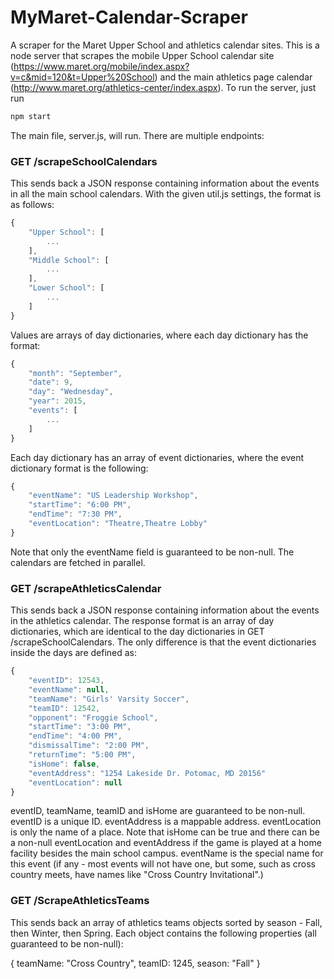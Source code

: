 # MyMaret-Calendar-Scraper
A scraper for the Maret Upper School and athletics calendar sites.
This is a node server that scrapes the mobile Upper School calendar site
(https://www.maret.org/mobile/index.aspx?v=c&mid=120&t=Upper%20School)
and the main athletics page calendar
(http://www.maret.org/athletics-center/index.aspx).
To run the server, just run

```javascript
npm start
```

The main file, server.js, will run.  There are multiple endpoints:
    
### GET /scrapeSchoolCalendars

This sends back a JSON response containing information about the events in
all the main school calendars.  With the given util.js settings, the format
is as follows:

```javascript
{
    "Upper School": [
        ...
    ],
    "Middle School": [
        ...
    ],
    "Lower School": [
        ...
    ]
}
```

Values are arrays of day dictionaries, where each day dictionary has the format:

```javascript
{
    "month": "September",
    "date": 9,
    "day": "Wednesday",
    "year": 2015,
    "events": [
        ...
    ]
}
```

Each day dictionary has an array of event dictionaries, where the event
dictionary format is the following:

```javascript
{
    "eventName": "US Leadership Workshop",
    "startTime": "6:00 PM",
    "endTime": "7:30 PM",
    "eventLocation": "Theatre,Theatre Lobby"
}
```

Note that only the eventName field is guaranteed to be non-null.  The calendars
are fetched in parallel.

### GET /scrapeAthleticsCalendar

This sends back a JSON response containing information about the events in the
athletics calendar.  The response format is an array of day dictionaries, which
are identical to the day dictionaries in GET /scrapeSchoolCalendars.  The only
difference is that the event dictionaries inside the days are defined as:

```javascript
{
    "eventID": 12543,
    "eventName": null,
    "teamName": "Girls' Varsity Soccer",
    "teamID": 12542,
    "opponent": "Froggie School",
    "startTime": "3:00 PM",
    "endTime": "4:00 PM",
    "dismissalTime": "2:00 PM",
    "returnTime": "5:00 PM",
    "isHome": false,
    "eventAddress": "1254 Lakeside Dr. Potomac, MD 20156"
    "eventLocation": null
}
```

eventID, teamName, teamID and isHome are guaranteed to be non-null.
eventID is a unique ID.  eventAddress is a mappable address.
eventLocation is only the name of a place.  Note that isHome can be true and
there can be a non-null eventLocation and eventAddress if the game is played at
a home facility besides the main school campus.  eventName is the special name
for this event (if any - most events will not have one, but some, such as cross
country meets, have names like "Cross Country Invitational".)

### GET /ScrapeAthleticsTeams

This sends back an array of athletics teams objects sorted by season - Fall,
then Winter, then Spring.  Each object contains the following properties 
(all guaranteed to be non-null):

{
    teamName: "Cross Country",
    teamID: 1245,
    season: "Fall"
}

